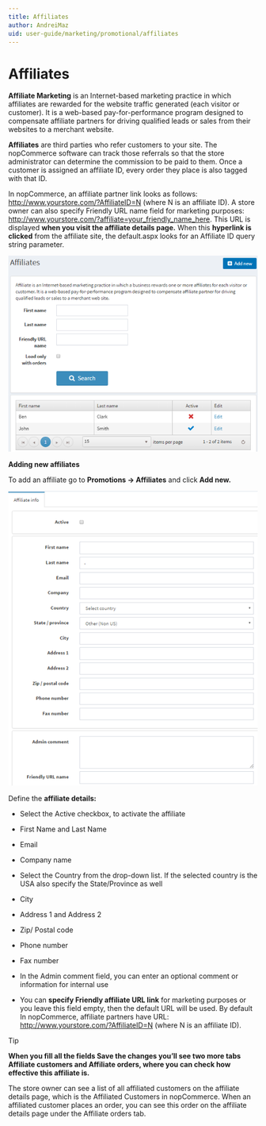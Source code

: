 ```yaml
---
title: Affiliates
author: AndreiMaz
uid: user-guide/marketing/promotional/affiliates
---
```

# Affiliates

**Affiliate Marketing** is an Internet-based marketing practice in which affiliates are rewarded for the website traffic generated (each visitor or customer). It is a web-based pay-for-performance program designed to compensate affiliate partners for driving qualified leads or sales from their websites to a merchant website.

**Affiliates** are third parties who refer customers to your site. The nopCommerce software can track those referrals so that the store administrator can determine the commission to be paid to them. Once a customer is assigned an affiliate ID, every order they place is also tagged with that ID.

 In nopCommerce, an affiliate partner link looks as follows: http://www.yourstore.com/?AffiliateID=N (where N is an affiliate ID). A store owner can also specify Friendly URL name field for marketing purposes: http://www.yourstore.com/?affiliate=your_friendly_name_here. This URL is displayed **when you visit the affiliate details page.** When this **hyperlink is clicked** from the affiliate site, the default.aspx looks for an Affiliate ID query string parameter.
 
 ![nopcommerce-affiliates](_static/affiliates/affiliates.jpg.png)
 
 **Adding new affiliates**

To add an affiliate go to **Promotions → Affiliates** and click **Add new.**

![adding_new_affiliate](_static/affiliates/affiliate_new.png)

Define the **affiliate details:**

- Select the Active checkbox, to activate the affiliate

- First Name and Last Name 

- Email

- Company name

- Select the Country from the drop-down list. If the selected country is the USA also specify the State/Province as well

- City

- Address 1 and Address 2

- Zip/ Postal code

- Phone number

- Fax number

- In the Admin comment field, you can enter an optional comment or information for internal use

- You can **specify Friendly affiliate URL link** for marketing purposes or you leave this field empty, then the default URL will be used. By default In nopCommerce, affiliate partners have URL: http://www.yourstore.com/?AffiliateID=N (where N is an affiliate ID).

> [!TIP]
> **When you fill all the fields Save the changes you’ll see two more tabs Affiliate customers and Affiliate orders, where you can check how effective this affiliate is.**

The store owner can see a list of all affiliated customers on the affiliate details page, which is the Affiliated Customers in nopCommerce. When an affiliated customer places an order, you can see this order on the affiliate details page under the Affiliate orders tab.
